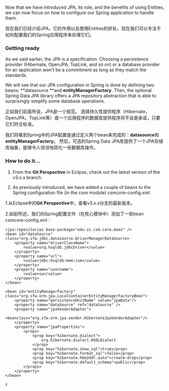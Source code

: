 Now that we have introduced JPA, its role, and the benefits of using Entities, we can now focus on how to configure our Spring application to handle them.

现在我们已经介绍JPA，它的作用以及使用Entities的好处，现在我们可以专注于如何配置我们的Spring应用程序来处理它们。

### Getting ready

As we said earlier, the JPA is a specification. Choosing a persistence provider \(Hibernate, OpenJPA, TopLink, and so on\) or a database provider for an application won't be a commitment as long as they match the standards.

We will see that our JPA configuration in Spring is done by defining two beans: **datasource **and **entityManagerFactory**. Then, the optional Spring Data JPA library offers a JPA repository abstraction that is able to surprisingly simplify some database operations.

正如我们前面所说，JPA是一个规范。 选择持久性提供程序（Hibernate，OpenJPA，TopLink等）或一个应用程序的数据库提供程序将不会是承诺，只要它们符合标准。

我们将看到Spring中的JPA配置是通过定义两个bean来完成的：**datasource**和**entityManagerFactory**。 然后，可选的Spring Data JPA库提供了一个JPA存储库抽象，能够令人惊讶地简化一些数据库操作。

### How to do it...

1. From the **Git Perspective** in Eclipse, check out the latest version of the v3.x.x branch.

2. As previously introduced, we have added a couple of beans to the Spring configuration file \(in the core module\) csmcore-config.xml:

1.从Eclipse中的**Git Perspective**中，查看v3.x.x分支的最新版本。

2.如前所述，我们向Spring配置文件（在核心模块中）添加了一些bean csmcore-config.xml：

```
<jpa:repositories base-package="edu.zc.csm.core.daos" />
<bean id="dataSource" class="org.sfw.jdbc.datasource.DriverManagerDataSource>
    <property name="driverClassName">
        <value>org.hsqldb.jdbcDriver</value>
    </property>
    <property name="url">
        <value>jdbc:hsqldb:mem:csm</value>
    </property>
    <property name="username">
        <value>sa</value>
    </property>
</bean>

<bean id="entityManagerFactory" class="org.sfw.orm.jpa.LocalContainerEntityManagerFactoryBean">
    <property name="persistenceUnitName" value="jpaData"/>
    <property name="dataSource" ref="dataSource" />
    <property name="jpaVendorAdapter">
        <beanclass="org.sfw.orm.jpa.vendor.HibernateJpaVendorAdapter"/>
    </property>
    <property name="jpaProperties">
        <props>
            <prop key="hibernate.dialect">
                org.hibernate.dialect.HSQLDialect
            </prop>
            <prop key="hibernate.show_sql">true</prop>
            <prop key="hibernate.format_sql">false</prop>
            <prop key="hibernate.hbm2ddl.auto">create-drop</prop>
            <prop key="hibernate.default_schema">public</prop>
        </props>
    </property>
</bean>
```



```
z
```



